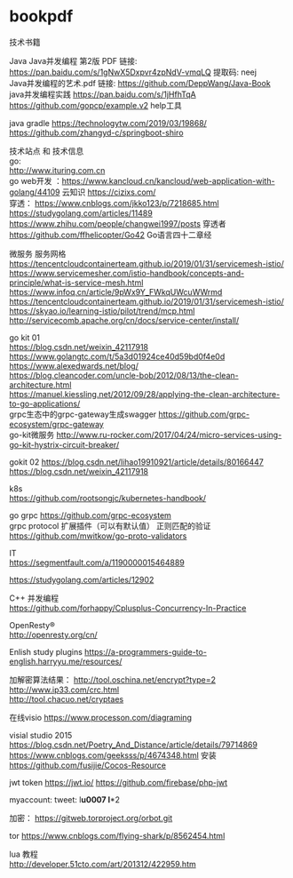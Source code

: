 # bookpdf
技术书籍

Java
Java并发编程 第2版 PDF                链接: https://pan.baidu.com/s/1gNwX5Dxpvr4zpNdV-vmqLQ 提取码: neej    
Java并发编程的艺术.pdf                链接:  https://github.com/DeppWang/Java-Book  
java并发编程实践    https://pan.baidu.com/s/1jHfhTqA   https://github.com/gopcp/example.v2 help工具    

java gradle   https://technologytw.com/2019/03/19868/    
              https://github.com/zhangyd-c/springboot-shiro  


技术站点 和 技术信息   
go:  
http://www.ituring.com.cn   
go web开发 ：https://www.kancloud.cn/kancloud/web-application-with-golang/44109 
云知识  https://cizixs.com/       
穿透： https://www.cnblogs.com/jkko123/p/7218685.html   
      https://studygolang.com/articles/11489 
      https://www.zhihu.com/people/changwei1997/posts   穿透者
 https://github.com/ffhelicopter/Go42  Go语言四十二章经 
 
微服务 服务网格
https://tencentcloudcontainerteam.github.io/2019/01/31/servicemesh-istio/
https://www.servicemesher.com/istio-handbook/concepts-and-principle/what-is-service-mesh.html
https://www.infoq.cn/article/9pWx9Y_FWkqUWcuWWrmd
https://tencentcloudcontainerteam.github.io/2019/01/31/servicemesh-istio/
https://skyao.io/learning-istio/pilot/trend/mcp.html
http://servicecomb.apache.org/cn/docs/service-center/install/

go kit 01    
https://blog.csdn.net/weixin_42117918      
https://www.golangtc.com/t/5a3d01924ce40d59bd0f4e0d    
https://www.alexedwards.net/blog/     
https://blog.cleancoder.com/uncle-bob/2012/08/13/the-clean-architecture.html   
https://manuel.kiessling.net/2012/09/28/applying-the-clean-architecture-to-go-applications/  
grpc生态中的grpc-gateway生成swagger https://github.com/grpc-ecosystem/grpc-gateway           
go-kit微服务 http://www.ru-rocker.com/2017/04/24/micro-services-using-go-kit-hystrix-circuit-breaker/    


gokit 02
https://blog.csdn.net/lihao19910921/article/details/80166447        
https://blog.csdn.net/weixin_42117918    
     
k8s        
https://github.com/rootsongjc/kubernetes-handbook/ 

go grpc 
https://github.com/grpc-ecosystem   
grpc protocol 扩展插件（可以有默认值） 正则匹配的验证                
https://github.com/mwitkow/go-proto-validators                 

 
IT  
https://segmentfault.com/a/1190000015464889      

https://studygolang.com/articles/12902    


C++ 并发编程   
https://github.com/forhappy/Cplusplus-Concurrency-In-Practice


OpenResty®    
http://openresty.org/cn/   

Enlish study plugins
https://a-programmers-guide-to-english.harryyu.me/resources/

加解密算法结果：
http://tool.oschina.net/encrypt?type=2     
http://www.ip33.com/crc.html         
http://tool.chacuo.net/cryptaes     

在线visio
https://www.processon.com/diagraming

visial studio 2015    
https://blog.csdn.net/Poetry_And_Distance/article/details/79714869     
https://www.cnblogs.com/geeksss/p/4674348.html 安装   
https://github.com/fusijie/Cocos-Resource

jwt token
https://jwt.io/
https://github.com/firebase/php-jwt


myaccount:
tweet: l******u0007  l*******2


加密：
https://gitweb.torproject.org/orbot.git

tor
https://www.cnblogs.com/flying-shark/p/8562454.html

lua 教程      
http://developer.51cto.com/art/201312/422959.htm     

